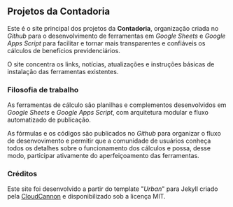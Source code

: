 ## Projetos da Contadoria

Este é o site principal dos projetos da **Contadoria**, organização criada no *Github* para o desenvolvimento de ferramentas em *Google Sheets* e *Google Apps Script* para facilitar e tornar mais transparentes e confiáveis os cálculos de benefícios previdenciários.

O site concentra os links, notícias, atualizações e instruções básicas de instalação das ferramentas existentes.

### Filosofia de trabalho

As ferramentas de cálculo são planilhas e complementos desenvolvidos em *Google Sheets* e *Google Apps Script*, com arquitetura modular e fluxo automatizado de publicação.

As fórmulas e os códigos são publicados no *Github* para organizar o fluxo de desenvovimento e permitir que a comunidade de usuários conheça todos os detalhes sobre o funcionamento dos cálculos e possa, desse modo, participar ativamente do aperfeiçoamento das ferramentas.

### Créditos

Este site foi desenvolvido a partir do template "_Urban_" para Jekyll criado pela [CloudCannon](http://cloudcannon.com/) e disponibilizado sob a licença MIT.